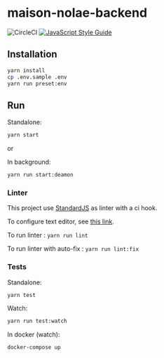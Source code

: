 # maison-nolae-backend

![CircleCI](https://circleci.com/gh/GTSpray/maison-nolae-backend/tree/develop.svg?style=svg "CircleCI")
[![JavaScript Style Guide](https://img.shields.io/badge/code_style-standard-brightgreen.svg)](https://standardjs.com)


## Installation

```bash
yarn install
cp .env.sample .env
yarn run preset:env
```

## Run

Standalone: 

```bash
yarn start
```

or 

In background: 

```bash
yarn run start:deamon
```

### Linter

This project use [StandardJS](https://standardjs.com) as linter with a ci hook.

To configure text editor, see [this link](https://standardjs.com/#are-there-text-editor-plugins).

To run linter : `yarn run lint`

To run linter with auto-fix : `yarn run lint:fix`

### Tests

Standalone: 
```bash
yarn test
```

Watch: 
```bash
yarn run test:watch
```

In docker (watch): 
```bash
docker-compose up
```